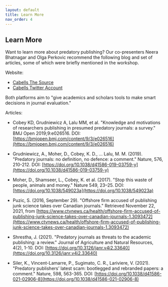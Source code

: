 ```yaml
---
layout: default
title: Learn More
nav_order: 4
---
```

## Learn More

Want to learn more about predatory publishing? Our co-presenters Neera Bhatnagar and Olga Perkovic recommend the following blog and set of articles, some of which were briefly mentioned in the workshop.

Website: 
- [Cabells The Source](https://blog.cabells.com/)
- [Cabells Twitter Account](https://twitter.com/cabellspublish)

Both platforms aim to "give academics and scholars tools to make smart decisions in journal evaluation."

Articles:

- Cobey KD, Grudniewicz A, Lalu MM, et al. "Knowledge and motivations of researchers publishing in presumed predatory journals: a survey." BMJ Open 2019;9:e026516. DOI: [https://bmjopen.bmj.com/content/9/3/e026516](https://bmjopen.bmj.com/content/9/3/e026516)

- Grudniewicz, A., Moher, D., Cobey, K. D., … Lalu, M. M. (2019). "Predatory journals: no definition, no defence: a comment." Nature, 576, 210-212. DOI: [https://doi.org/10.1038/d41586-019-03759-y](https://doi.org/10.1038/d41586-019-03759-y)

- Moher, D., Shamseer, L., Cobey, K. et al. (2017). "Stop this waste of people, animals and money." Nature 549, 23–25. DOI:  [https://doi.org/10.1038/549023a](https://doi.org/10.1038/549023a)

- Puzic, S. (2016, September 29). "Offshore firm accused of publishing junk science takes over Canadian journals." Retrieved November 22, 2021, from [https://www.ctvnews.ca/health/offshore-firm-accused-of-publishing-junk-science-takes-over-canadian-journals-1.3093472](https://www.ctvnews.ca/health/offshore-firm-accused-of-publishing-junk-science-takes-over-canadian-journals-1.3093472)

- Shrestha, J. (2021). "Predatory journals as threats to the academic publishing: a review." Journal of Agriculture and Natural Resources, 4(2), 1-10. DOI: [https://doi.org/10.3126/janr.v4i2.33640](https://doi.org/10.3126/janr.v4i2.33640)

- Siler, K., Vincent-Lamarre, P., Sugimato, C. R., Lariviere, V. (2021). "Predatory publishers’ latest scam: bootlegged and rebranded papers: a comment." Nature, 598, 563-365. DOI: [https://doi.org/10.1038/d41586-021-02906-8](https://doi.org/10.1038/d41586-021-02906-8)

